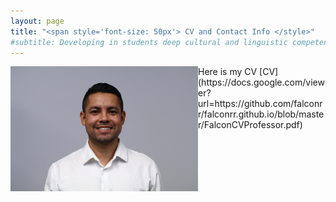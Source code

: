 ```yaml
---
layout: page
title: "<span style='font-size: 50px'> CV and Contact Info </style>"
#subtitle: Developing in students deep cultural and linguistic competence with the use of data-driven skills for their future careers and professions.
---
```


<img align="left" width="300" height="200" src="/assets/img/Perfil.jpg">
 Here is my CV [CV](https://docs.google.com/viewer?url=https://github.com/falconrr/falconrr.github.io/blob/master/FalconCVProfessor.pdf)
